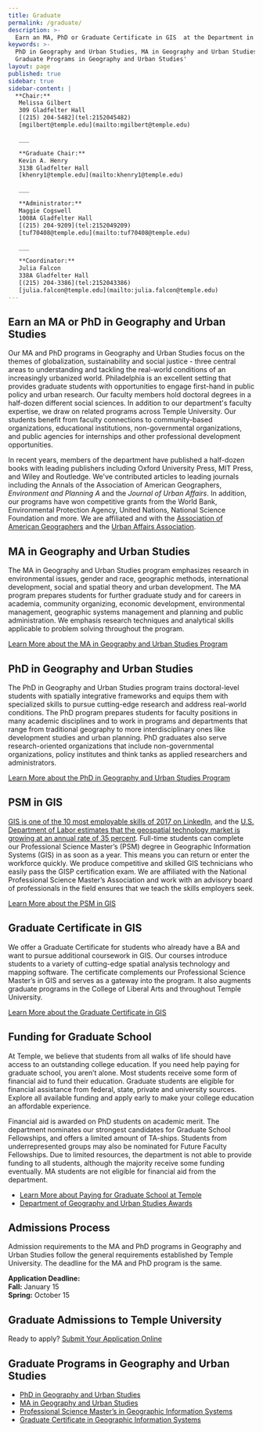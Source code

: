 ```yaml
---
title: Graduate
permalink: /graduate/
description: >-
  Earn an MA, PhD or Graduate Certificate in GIS  at the Department in Geography and Urban Studies at Temple University in Philadelphia.
keywords: >-
  PhD in Geography and Urban Studies, MA in Geography and Urban Studies,
  Graduate Programs in Geography and Urban Studies'
layout: page
published: true
sidebar: true
sidebar-content: |
  **Chair:**  
   Melissa Gilbert  
   309 Gladfelter Hall  
   [(215) 204-5482](tel:2152045482)  
   [mgilbert@temple.edu](mailto:mgilbert@temple.edu)  

   ___

   **Graduate Chair:**  
   Kevin A. Henry  
   313B Gladfelter Hall    
   [khenry1@temple.edu](mailto:khenry1@temple.edu)  

   ___

   **Administrator:**  
   Maggie Cogswell  
   1008A Gladfelter Hall    
   [(215) 204-9209](tel:2152049209)   
   [tuf70408@temple.edu](mailto:tuf70408@temple.edu)   

   ___

   **Coordinator:**  
   Julia Falcon  
   338A Gladfelter Hall    
   [(215) 204-3386](tel:2152043386)   
   [julia.falcon@temple.edu](mailto:julia.falcon@temple.edu)
---
```


## Earn an MA or PhD in Geography and Urban Studies
Our MA and PhD programs in Geography and Urban Studies focus on the themes of globalization, sustainability and social justice - three central areas to understanding and tackling the real-world conditions of an increasingly urbanized world. Philadelphia is an excellent setting that provides graduate students with opportunities to engage first-hand in public policy and urban research. Our faculty members hold doctoral degrees in a half-dozen different social sciences. In addition to our department's faculty expertise, we draw on related programs across Temple University. Our students benefit from faculty connections to community-based organizations, educational institutions, non-governmental organizations, and public agencies for internships and other professional development opportunities.

In recent years, members of the department have published a half-dozen books with leading publishers including Oxford University Press, MIT Press, and Wiley and Routledge. We've contributed articles to leading journals including the Annals of the Association of American Geographers, _Environment and Planning A_ and the _Journal of Urban Affairs_. In addition, our programs have won competitive grants from the World Bank, Environmental Protection Agency, United Nations, National Science Foundation and more. We are affiliated and  with the [Association of American Geographers](http://www.aag.org/) and the [Urban Affairs Association](http://urbanaffairsassociation.org/).

## MA in Geography and Urban Studies
The MA in Geography and Urban Studies program emphasizes research in environmental issues, gender and race, geographic methods, international development, social and spatial theory and urban development. The MA program prepares students for further graduate study and for careers in academia, community organizing, economic development, environmental management, geographic systems management and planning and public administration. We emphasis research techniques and analytical skills applicable to problem solving throughout the program.

[Learn More about the MA in Geography and Urban Studies Program](http://bulletin.temple.edu/graduate/scd/cla/geography-urban-studies-ma/)

## PhD in Geography and Urban Studies
The PhD in Geography and Urban Studies program trains doctoral-level students with spatially integrative frameworks and equips them with specialized skills to pursue cutting-edge research and address real-world conditions. The PhD program prepares students for faculty positions in many academic disciplines and to work in programs and departments that range from traditional geography to more interdisciplinary ones like development studies and urban planning. PhD graduates also serve research-oriented organizations that include non-governmental organizations, policy institutes and think tanks as applied researchers and administrators.

[Learn More about the PhD in Geography and Urban Studies Program](http://bulletin.temple.edu/graduate/scd/cla/geography-urban-studies-phd/)

## PSM in GIS
[GIS is one of the 10 most employable skills of 2017 on LinkedIn](https://www.weforum.org/agenda/2016/10/2017s-most-in-demand-skills-according-to-linkedin?utm_content=buffer23af8&utm_medium=social&utm_source=facebook.com&utm_campaign=buffer), and the [U.S. Department of Labor estimates that the geospatial technology market is growing at an annual rate of 35 percent](https://www.doleta.gov/brg/indprof/geospatial_profile.cfm). Full-time students can complete our Professional Science Master’s (PSM) degree in Geographic Information Systems (GIS) in as soon as a year. This means you can return or enter the workforce quickly. We produce competitive and skilled GIS technicians who easily pass the GISP certification exam. We are affiliated with the National Professional Science Master’s Association and work with an advisory board of professionals in the field ensures that we teach the skills employers seek.

[Learn More about the PSM in GIS](http://bulletin.temple.edu/graduate/scd/cla/geographic-information-systems-psm/)

## Graduate Certificate in GIS
We offer a Graduate Certificate for students who already have a BA and want to pursue additional coursework in GIS. Our courses introduce students to a variety of cutting-edge spatial analysis technology and mapping software. The certificate complements our Professional Science Master’s in GIS and serves as a gateway into the program. It also augments graduate programs in the College of Liberal Arts and throughout Temple University.

[Learn More about the Graduate Certificate in GIS](http://bulletin.temple.edu/graduate/scd/cla/geographic-information-systems-certificate/)

## Funding for Graduate School
At Temple, we believe that students from all walks of life should have access to an outstanding college education. If you need help paying for graduate school, you aren’t alone. Most students receive some form of financial aid to fund their education. Graduate students are eligible for financial assistance from federal, state, private and university sources. Explore all available funding and apply early to make your college education an affordable experience.

Financial aid is awarded on PhD students on academic merit. The department nominates our strongest candidates for Graduate School Fellowships, and offers a limited amount of TA-ships. Students from underrepresented groups may also be nominated for Future Faculty Fellowships. Due to limited resources, the department is not able to provide funding to all students, although the majority receive some funding eventually. MA students are not eligible for financial aid from the department.

- [Learn More about Paying for Graduate School at Temple](http://www.temple.edu/grad/finances/)
- [Department of Geography and Urban Studies Awards](/geography-and-urban-studies/research)

## Admissions Process
Admission requirements to the MA and PhD programs in Geography and Urban Studies follow the general requirements established by Temple University. The deadline for the MA and PhD program is the same.

**Application Deadline:**<br>
**Fall:** January 15 <br>
**Spring:** October 15 <br>

## Graduate Admissions to Temple University
Ready to apply? [Submit Your Application Online](https://prd-wlssb.temple.edu/prod8/bwskalog.P_DispLoginNon)

## Graduate Programs in Geography and Urban Studies
- [PhD in Geography and Urban Studies](#phd-in-geography-and-urban-studies)
- [MA in Geography and Urban Studies](#ma-in-geography-and-urban-studies)
- [Professional Science Master’s in Geographic Information Systems](#psm-in-gis)
- [Graduate Certificate in Geographic Information Systems](#graduate-certificate-in-gis)
